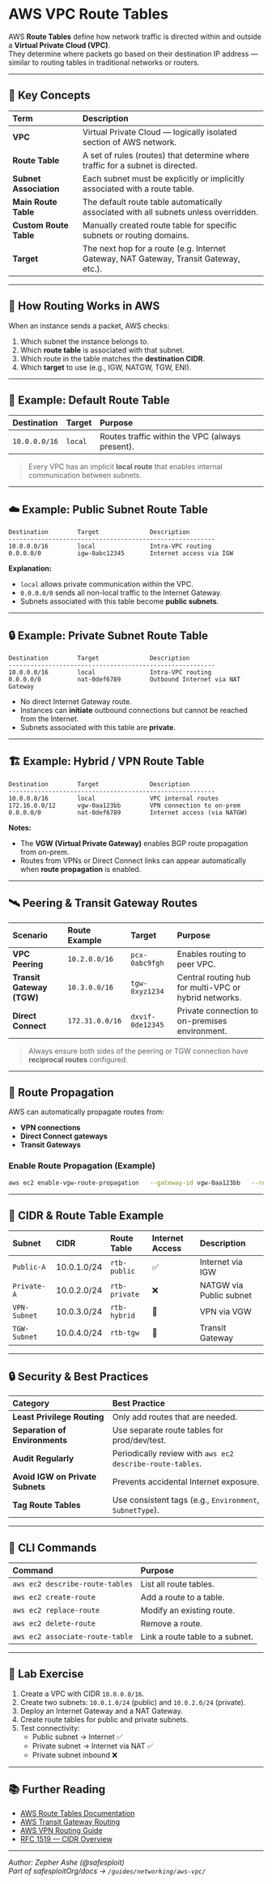 # AWS VPC Route Tables

AWS **Route Tables** define how network traffic is directed within and outside a **Virtual Private Cloud (VPC)**.  
They determine where packets go based on their destination IP address — similar to routing tables in traditional networks or routers.

---

## 🧭 Key Concepts

| Term | Description |
|:------|:-------------|
| **VPC** | Virtual Private Cloud — logically isolated section of AWS network. |
| **Route Table** | A set of rules (routes) that determine where traffic for a subnet is directed. |
| **Subnet Association** | Each subnet must be explicitly or implicitly associated with a route table. |
| **Main Route Table** | The default route table automatically associated with all subnets unless overridden. |
| **Custom Route Table** | Manually created route table for specific subnets or routing domains. |
| **Target** | The next hop for a route (e.g. Internet Gateway, NAT Gateway, Transit Gateway, etc.). |

---

## 🧱 How Routing Works in AWS

When an instance sends a packet, AWS checks:
1. Which subnet the instance belongs to.
2. Which **route table** is associated with that subnet.
3. Which route in the table matches the **destination CIDR**.
4. Which **target** to use (e.g., IGW, NATGW, TGW, ENI).

---

## 🧩 Example: Default Route Table

| Destination | Target | Purpose |
|:--------------|:---------|:----------|
| `10.0.0.0/16` | `local` | Routes traffic within the VPC (always present). |

> Every VPC has an implicit **local route** that enables internal communication between subnets.

---

## ☁️ Example: Public Subnet Route Table

```plaintext
Destination        Target              Description
---------------------------------------------------------
10.0.0.0/16        local               Intra-VPC routing
0.0.0.0/0          igw-0abc12345       Internet access via IGW
```

**Explanation:**
- `local` allows private communication within the VPC.
- `0.0.0.0/0` sends all non-local traffic to the Internet Gateway.
- Subnets associated with this table become **public subnets**.

---

## 🔒 Example: Private Subnet Route Table

```plaintext
Destination        Target              Description
---------------------------------------------------------
10.0.0.0/16        local               Intra-VPC routing
0.0.0.0/0          nat-0def6789        Outbound Internet via NAT Gateway
```

- No direct Internet Gateway route.
- Instances can **initiate** outbound connections but cannot be reached from the Internet.
- Subnets associated with this table are **private**.

---

## 🏗️ Example: Hybrid / VPN Route Table

```plaintext
Destination        Target              Description
---------------------------------------------------------
10.0.0.0/16        local               VPC internal routes
172.16.0.0/12      vgw-0aa123bb        VPN connection to on-prem
0.0.0.0/0          nat-0def6789        Internet access (via NATGW)
```

**Notes:**
- The **VGW (Virtual Private Gateway)** enables BGP route propagation from on-prem.
- Routes from VPNs or Direct Connect links can appear automatically when **route propagation** is enabled.

---

## 🛰️ Peering & Transit Gateway Routes

| Scenario | Route Example | Target | Purpose |
|:-----------|:----------------|:-----------|:-----------|
| **VPC Peering** | `10.2.0.0/16` | `pcx-0abc9fgh` | Enables routing to peer VPC. |
| **Transit Gateway (TGW)** | `10.3.0.0/16` | `tgw-0xyz1234` | Central routing hub for multi-VPC or hybrid networks. |
| **Direct Connect** | `172.31.0.0/16` | `dxvif-0de12345` | Private connection to on-premises environment. |

> Always ensure both sides of the peering or TGW connection have **reciprocal routes** configured.

---

## 🔁 Route Propagation

AWS can automatically propagate routes from:
- **VPN connections**
- **Direct Connect gateways**
- **Transit Gateways**

### Enable Route Propagation (Example)
```bash
aws ec2 enable-vgw-route-propagation   --gateway-id vgw-0aa123bb   --route-table-id rtb-0ff56789
```

---

## 🧮 CIDR & Route Table Example

| Subnet | CIDR | Route Table | Internet Access | Description |
|:---------|:------|:--------------|:----------------|:--------------|
| `Public-A` | 10.0.1.0/24 | `rtb-public` | ✅ | Internet via IGW |
| `Private-A` | 10.0.2.0/24 | `rtb-private` | ❌ | NATGW via Public subnet |
| `VPN-Subnet` | 10.0.3.0/24 | `rtb-hybrid` | 🔄 | VPN via VGW |
| `TGW-Subnet` | 10.0.4.0/24 | `rtb-tgw` | 🔄 | Transit Gateway |

---

## 🔒 Security & Best Practices

| Category | Best Practice |
|:------------|:---------------|
| **Least Privilege Routing** | Only add routes that are needed. |
| **Separation of Environments** | Use separate route tables for prod/dev/test. |
| **Audit Regularly** | Periodically review with `aws ec2 describe-route-tables`. |
| **Avoid IGW on Private Subnets** | Prevents accidental Internet exposure. |
| **Tag Route Tables** | Use consistent tags (e.g., `Environment`, `SubnetType`). |

---

## 🧰 CLI Commands

| Command | Purpose |
|:----------|:-----------|
| `aws ec2 describe-route-tables` | List all route tables. |
| `aws ec2 create-route` | Add a route to a table. |
| `aws ec2 replace-route` | Modify an existing route. |
| `aws ec2 delete-route` | Remove a route. |
| `aws ec2 associate-route-table` | Link a route table to a subnet. |

---

## 🧪 Lab Exercise

1. Create a VPC with CIDR `10.0.0.0/16`.  
2. Create two subnets: `10.0.1.0/24` (public) and `10.0.2.0/24` (private).  
3. Deploy an Internet Gateway and a NAT Gateway.  
4. Create route tables for public and private subnets.  
5. Test connectivity:
   - Public subnet → Internet ✅  
   - Private subnet → Internet via NAT ✅  
   - Private subnet inbound ❌  

---

## 📚 Further Reading

- [AWS Route Tables Documentation](https://docs.aws.amazon.com/vpc/latest/userguide/VPC_Route_Tables.html)  
- [AWS Transit Gateway Routing](https://docs.aws.amazon.com/vpc/latest/tgw/working-with-routes.html)  
- [AWS VPN Routing Guide](https://docs.aws.amazon.com/vpn/latest/s2svpn/VPNRouting.html)  
- [RFC 1519 — CIDR Overview](https://datatracker.ietf.org/doc/html/rfc1519)

---

*Author: Zepher Ashe (@safesploit)*  
*Part of safesploitOrg/docs → `/guides/networking/aws-vpc/`*

